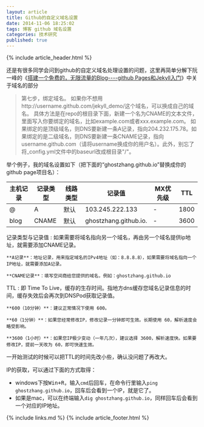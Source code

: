 ```yaml
---
layout: article
title: Github的自定义域名设置
date: 2014-11-06 18:25:02
tags: 博客 github 域名设置
categories: 技术研究
published: true
---
```


{% include article_header.html %}

还是有很多同学会问到github的自定义域名处理设置的问题，这里再简单分解下阮一峰的《[搭建一个免费的，无限流量的Blog----github Pages和Jekyll入门](http://www.ruanyifeng.com/blog/2012/08/blogging_with_jekyll.html)》中关于域名的部分

> 第七步，绑定域名。
> 如果你不想用http://username.github.com/jekyll_demo/这个域名，可以换成自己的域名。
> 具体方法是在repo的根目录下面，新建一个名为CNAME的文本文件，里面写入你要绑定的域名，比如example.com或者xxx.example.com。
> 如果绑定的是顶级域名，则DNS要新建一条A记录，指向204.232.175.78。如果绑定的是二级域名，则DNS要新建一条CNAME记录，指向username.github.com（请将username换成你的用户名）。此外，别忘了将_config.yml文件中的baseurl改成根目录"/"。

举个例子，我的域名设置如下（把下面的“ghostzhang.github.io”替换成你的github page项目名）：

| 主机记录 | 记录类型 | 线路类型 | 记录值 | MX优先级 | TTL |
| --- | --- | --- | --- | --- | --- |
| @ | A | 默认 | 103.245.222.133 | - | 1800 |
| blog | CNAME | 默认 | ghostzhang.github.io. | - | 3600 |

记录类型与记录值
: 如果需要将域名指向另一个域名，再由另一个域名提供ip地址，就需要添加CNAME记录。

	**A记录**：地址记录，用来指定域名的IPv4地址（如：8.8.8.8），如果需要将域名指向一个IP地址，就需要添加A记录。

	**CNAME记录**：填写空间商给您提供的域名，例如：ghostzhang.github.io

TTL
: 即 Time To Live，缓存的生存时间。指地方dns缓存您域名记录信息的时间，缓存失效后会再次到DNSPod获取记录值。

	**600（10分钟）**：建议正常情况下使用 600。

	**60（1分钟）**：如果您经常修改IP，修改记录一分钟即可生效。长期使用 60，解析速度会略受影响。

	**3600（1小时）**：如果您IP极少变动（一年几次），建议选择 3600，解析速度快。如果要修改IP，提前一天改为 60，即可快速生效。

一开始测试的时候可以把TTL的时间先改小些，确认没问题了再改大。

IP的获取，可以通过下面的方式取得：

- windows下按<kbd>Win+R</kbd>，输入`cmd`后回车，在命令行里输入`ping ghostzhang.github.io`，回车后会看到一个IP，就是它了。
- 如果是mac，可以在终端输入`dig ghostzhang.github.io`，同样回车后会看到一个对应的IP地址。

{% include links.md %}
{% include article_footer.html %}
